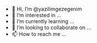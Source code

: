 - 👋 Hi, I’m @yazilimgezegenim
- 👀 I’m interested in ...
- 🌱 I’m currently learning ...
- 💞️ I’m looking to collaborate on ...
- 📫 How to reach me ...
  

<!---
yazilimgezegenim/yazilimgezegenim is a ✨ special ✨ repository because its `README.md` (this file) appears on your GitHub profile.
You can click the Preview link to take a look at your changes.
--->
